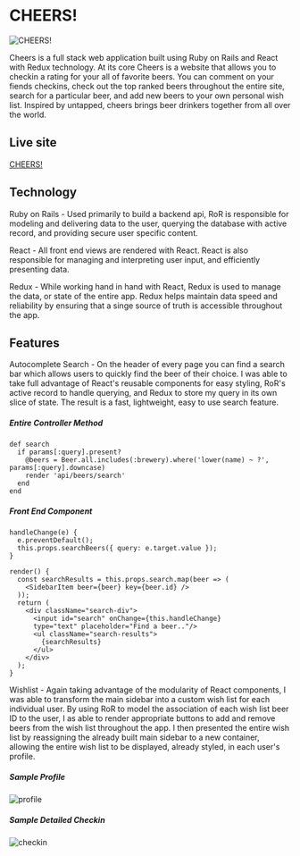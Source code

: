 # CHEERS!

![CHEERS!](http://s3-us-east-2.amazonaws.com/cheers-the-app/beers/images/000/000/809/original/Screen_Shot_2017-10-28_at_4.20.51_PM.png?1509635721)

Cheers is a full stack web application built using Ruby on Rails and React with Redux technology. At its core Cheers is a website that allows you to checkin a rating for your all of favorite beers. You can comment on your fiends checkins, check out the top ranked beers throughout the entire site, search for a particular beer, and add new beers to your own personal wish list. Inspired by untapped, cheers brings beer drinkers together from all over the world.

## Live site

[CHEERS!](https://cheers-the-app.herokuapp.com/#/)

## Technology

Ruby on Rails - Used primarily to build a backend api, RoR is responsible for modeling and delivering data to the user, querying the database with active record, and providing secure user specific content.

React - All front end views are rendered with React. React is also responsible for managing and interpreting user input, and efficiently presenting data.

Redux - While working hand in hand with React, Redux is used to manage the data, or state of the entire app. Redux helps maintain data speed and reliability by ensuring that a singe source of truth is accessible throughout the app.

## Features

Autocomplete Search - On the header of every page you can find a search bar which allows users to quickly find the beer of their choice. I was able to take full advantage of React's reusable components for easy styling, RoR's active record to handle querying, and Redux to store my query in its own slice of state. The result is a fast, lightweight, easy to use search feature.

##### Entire Controller Method
```
def search
  if params[:query].present?
    @beers = Beer.all.includes(:brewery).where('lower(name) ~ ?', params[:query].downcase)
    render 'api/beers/search'
  end
end
```

##### Front End Component
```
handleChange(e) {
  e.preventDefault();
  this.props.searchBeers({ query: e.target.value });
}

render() {
  const searchResults = this.props.search.map(beer => (
    <SidebarItem beer={beer} key={beer.id} />
  ));
  return (
    <div className="search-div">
      <input id="search" onChange={this.handleChange}
      type="text" placeholder="Find a beer.."/>
      <ul className="search-results">
        {searchResults}
      </ul>
    </div>
  );
}
```

Wishlist - Again taking advantage of the modularity of React components, I was able to transform the main sidebar into a custom wish list for each individual user. By using RoR to model the association of each wish list beer ID to the user, I as able to render appropriate buttons to add and remove beers from the wish list throughout the app. I then presented the entire wish list by reassigning the already built main sidebar to a new container, allowing the entire wish list to be displayed, already styled, in each user's profile.

##### Sample Profile
![profile](http://s3-us-east-2.amazonaws.com/cheers-the-app/users/images/000/000/092/original/profile.png?1509639194)

##### Sample Detailed Checkin
![checkin](http://s3-us-east-2.amazonaws.com/cheers-the-app/users/images/000/000/092/original/checkinshow.png?1509639415)
